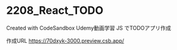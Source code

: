 # 2208_React_TODO
Created with CodeSandbox
Udemy動画学習 JS でTODOアプリ作成

作成URL https://70dxyk-3000.preview.csb.app/
